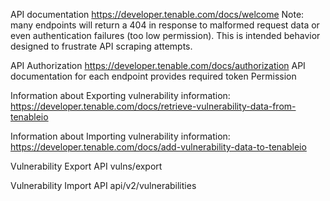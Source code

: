 API documentation
https://developer.tenable.com/docs/welcome
Note: many endpoints will return a 404 in response to malformed request data or even authentication failures (too low permission). This is intended behavior designed to frustrate API scraping attempts.

API Authorization
https://developer.tenable.com/docs/authorization
API documentation for each endpoint provides required token Permission

Information about Exporting vulnerability information: https://developer.tenable.com/docs/retrieve-vulnerability-data-from-tenableio

Information about Importing vulnerability information: https://developer.tenable.com/docs/add-vulnerability-data-to-tenableio

Vulnerability Export API
<host>vulns/export

Vulnerability Import API
<host>api/v2/vulnerabilities